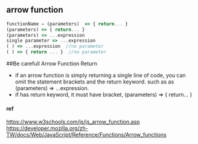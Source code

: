 ## arrow function
```js
functionName = (parameters)  => { return... }
(parameters) => { return... }
(parameters) => ...expression    
single parameter => ...expression  
( ) => ...expression  //no parameter
( ) => { return ... }  //no parameter
```
##Be carefull Arrow Function Return
- if an arrow function is simply returning a single line of code, you can omit the statement brackets and the return keyword. such as as (parameters) => ...expression.
- if has return keyword, it must have bracket, (parameters) => { return... }

#### ref
https://www.w3schools.com/js/js_arrow_function.asp \
https://developer.mozilla.org/zh-TW/docs/Web/JavaScript/Reference/Functions/Arrow_functions


